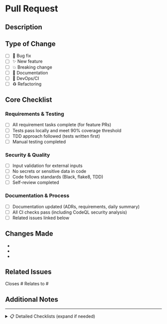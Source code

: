 # Pull Request

## Description
<!-- Provide a brief description of the changes in this PR -->

## Type of Change
- [ ] 🐛 Bug fix
- [ ] ✨ New feature  
- [ ] 💥 Breaking change
- [ ] 📝 Documentation
- [ ] 🔧 DevOps/CI
- [ ] ♻️ Refactoring

## Core Checklist
### Requirements & Testing
- [ ] All requirement tasks complete (for feature PRs)
- [ ] Tests pass locally and meet 90% coverage threshold
- [ ] TDD approach followed (tests written first)
- [ ] Manual testing completed

### Security & Quality
- [ ] Input validation for external inputs
- [ ] No secrets or sensitive data in code
- [ ] Code follows standards (Black, flake8, TDD)
- [ ] Self-review completed

### Documentation & Process  
- [ ] Documentation updated (ADRs, requirements, daily summary)
- [ ] All CI checks pass (including CodeQL security analysis)
- [ ] Related issues linked below

## Changes Made
<!-- List the specific changes -->
-
-
-

## Related Issues
Closes #
Relates to #

## Additional Notes
<!-- Any other information for reviewers -->

---

<details>
<summary>📋 Detailed Checklists (expand if needed)</summary>

### Security Deep Dive
- [ ] OWASP Top 10 considerations addressed
- [ ] Dependencies verified and documented  
- [ ] Error handling doesn't expose internals
- [ ] Output encoding/escaping applied

### TDD Compliance
- [ ] Red-Green-Refactor cycle followed
- [ ] No production code without tests
- [ ] All code written to make failing tests pass

### Documentation Updates
- [ ] ADRs for significant technical decisions
- [ ] API documentation if applicable
- [ ] Architecture diagrams if structure changed

</details>